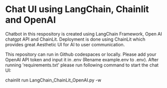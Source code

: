 # Chat UI using LangChain, Chainlit and OpenAI

Chatbot in this respository is created using LangChain Framework, Open AI chatgpt API and ChainLit. Deployment is done using ChainLit which provides great Aesthetic UI for AI to user communication.

This repository can run in Github codespaces or locally. Please add your OpenAI API token and input it in .env (Rename example.env to .env). After running 'requirements.txt' please run following command to start the chat UI:

chainlit run LangChain_ChainLit_OpenAI.py -w
